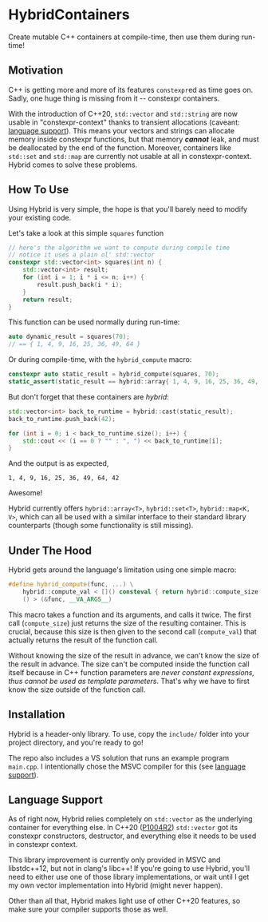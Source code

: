 # HybridContainers
Create mutable C++ containers at compile-time, then use them during run-time!

## Motivation
C++ is getting more and more of its features `constexpr`ed as time goes on. Sadly, one huge thing is missing from it -- constexpr containers.

With the introduction of C++20, `std::vector` and `std::string` are now usable in "constexpr-context" thanks to transient allocations (caveant: [language support](#language-support)). This means your vectors and strings can allocate memory inside constexpr functions, but that memory ***cannot*** leak, and must be deallocated by the end of the function. Moreover, containers like `std::set` and `std::map` are currently not usable at all in constexpr-context. Hybrid comes to solve these problems.

## How To Use
Using Hybrid is very simple, the hope is that you'll barely need to modify your existing code.

Let's take a look at this simple `squares` function
```cpp
// here's the algorithm we want to compute during compile time
// notice it uses a plain ol' std::vector
constexpr std::vector<int> squares(int n) {
    std::vector<int> result;
    for (int i = 1; i * i <= n; i++) {
        result.push_back(i * i);
    }
    return result;
}
```

This function can be used normally during run-time:
```cpp
auto dynamic_result = squares(70);
// == { 1, 4, 9, 16, 25, 36, 49, 64 }
```
Or during compile-time, with the `hybrid_compute` macro:
```cpp
constexpr auto static_result = hybrid_compute(squares, 70);
static_assert(static_result == hybrid::array{ 1, 4, 9, 16, 25, 36, 49, 64 });
```

But don't forget that these containers are *hybrid*:
```cpp
std::vector<int> back_to_runtime = hybrid::cast(static_result);
back_to_runtime.push_back(42);

for (int i = 0; i < back_to_runtime.size(); i++) {
	std::cout << (i == 0 ? "" : ", ") << back_to_runtime[i];
}
```

And the output is as expected,
```
1, 4, 9, 16, 25, 36, 49, 64, 42
```
Awesome!

Hybrid currently offers `hybrid::array<T>`, `hybrid::set<T>`, `hybrid::map<K, V>`, which can all be used with a similar interface to their standard library counterparts (though some functionality is still missing).


## Under The Hood
Hybrid gets around the language's limitation using one simple macro:
```cpp
#define hybrid_compute(func, ...) \
    hybrid::compute_val < []() consteval { return hybrid::compute_size(&func, __VA_ARGS__); } \
    () > (&func, __VA_ARGS__)
```
This macro takes a function and its arguments, and calls it twice. The first call (`compute_size`) just returns the size of the resulting container. This is crucial, because this size is then given to the second call (`compute_val`) that actually returns the result of the function call.

Without knowing the size of the result in advance, we can't know the size of the result in advance. The size can't be computed inside the function call itself because in C++ function parameters are *never constant expressions, thus cannot be used as template parameters*. That's why we have to first know the size outside of the function call.

## Installation
Hybrid is a header-only library. To use, copy the `include/` folder into your project directory, and you're ready to go!

The repo also includes a VS solution that runs an example program `main.cpp`. I intentionally chose the MSVC compiler for this (see [language support](#language-support)).

## Language Support
As of right now, Hybrid relies completely on `std::vector` as the underlying container for everything else. In C++20 ([P1004R2](http://www.open-std.org/jtc1/sc22/wg21/docs/papers/2019/p1004r2.pdf)) `std::vector` got its constexpr constructors, destructor, and everything else it needs to be used in constexpr context.

This library improvement is currently only provided in MSVC and libstdc++12, but not in clang's libc++! If you're going to use Hybrid, you'll need to either use one of those library implementations, or wait until I get my own vector implementation into Hybrid (might never happen).

Other than all that, Hybrid makes light use of other C++20 features, so make sure your compiler supports those as well.